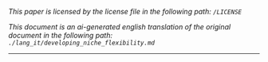 *This paper is licensed by the license file in the following path: `/LICENSE`*

*This document is an ai-generated english translation of the original document in the following path: `./lang_it/developing_niche_flexibility.md`*

------

